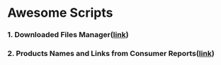 # Awesome Scripts

### 1. Downloaded Files Manager([link](https://github.com/sravi4701/awesome-scripts/tree/master/download_manager)) 
### 2. Products Names and Links from Consumer Reports([link](https://github.com/sravi4701/awesome-scripts/tree/master/consumer_product))